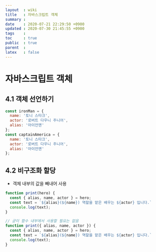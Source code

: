 ```yaml
---
layout  : wiki
title   : 자바스크립트 객체
summary : 
date    : 2020-07-21 22:29:50 +0900
updated : 2020-07-30 21:45:55 +0900
tags    : 
toc     : true
public  : true
parent  : 
latex   : false
---
```


# 자바스크립트 객체
 
## 4.1 객체 선언하기

```jsx
const ironMan = {
  name: '토니 스타크',
  actor: '로버트 다우니 주니어',
  alias: '아이언맨'
};
const captainAmerica = {
  name: '토니 스타크',
  actor: '로버트 다우니 주니어',
  alias: '아이언맨'
};
```

## 4.2 비구조화 할당

- 객체 내부의 값을 빼내어 사용

```jsx
function print(hero) {
  const { alias, name, actor } = hero;
  const text = `${alias}(${name}) 역할을 맡은 배우는 ${actor} 입니다.`
  console.log(text);
}

// 굳이 함수 내부에서 사용할 필요는 없음
function print({ alias, name, actor }) {
  const { alias, name, actor } = hero;
  const text = `${alias}(${name}) 역할을 맡은 배우는 ${actor} 입니다.`
  console.log(text);
}
```
